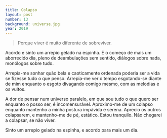 ```yaml
---
title: Colapso
layout: post
number: 13
background: universe.jpg
year: 2019
---
```


> Porque viver é muito diferente de sobreviver.

Acordo e sinto um arrepio gelado na espinha. É o começo de mais um aborrecido dia, pleno de deambulações sem sentido, diálogos sobre nada, monólogos sobre tudo.

Arrepia-me sonhar quão bela e caoticamente ordenada poderia ser a vida se fizesse tudo o que penso. Arrepia-me ver o tempo esgotando-se diante de mim enquanto o esgoto divagando comigo mesmo, com as melodias e os vultos.

A dor de pensar num universo paralelo, em que sou tudo o que quero ser enquanto o posso ser, é incomensurável. Aproximo-me de um colapso enquanto mantenho a minha postura impávida e serena. Aprecio os outros colapsarem, e mantenho-me de pé, estático. Estou tranquilo. Não chegarei a colapsar, se não viver.

Sinto um arrepio gelado na espinha, e acordo para mais um dia.
